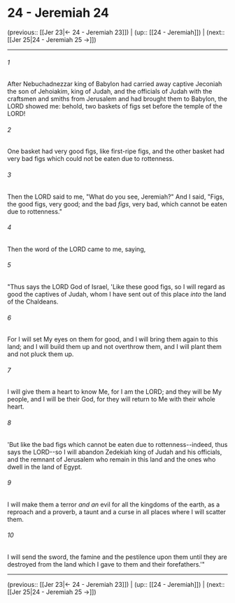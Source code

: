 # 24 - Jeremiah 24

(previous:: [[Jer 23|← 24 - Jeremiah 23]]) | (up:: [[24 - Jeremiah]]) | (next:: [[Jer 25|24 - Jeremiah 25 →]])

***


###### 1 
After Nebuchadnezzar king of Babylon had carried away captive Jeconiah the son of Jehoiakim, king of Judah, and the officials of Judah with the craftsmen and smiths from Jerusalem and had brought them to Babylon, the LORD showed me: behold, two baskets of figs set before the temple of the LORD! 

###### 2 
One basket had very good figs, like first-ripe figs, and the other basket had very bad figs which could not be eaten due to rottenness. 

###### 3 
Then the LORD said to me, "What do you see, Jeremiah?" And I said, "Figs, the good figs, very good; and the bad _figs_, very bad, which cannot be eaten due to rottenness." 

###### 4 
Then the word of the LORD came to me, saying, 

###### 5 
"Thus says the LORD God of Israel, 'Like these good figs, so I will regard as good the captives of Judah, whom I have sent out of this place _into_ the land of the Chaldeans. 

###### 6 
For I will set My eyes on them for good, and I will bring them again to this land; and I will build them up and not overthrow them, and I will plant them and not pluck them up. 

###### 7 
I will give them a heart to know Me, for I am the LORD; and they will be My people, and I will be their God, for they will return to Me with their whole heart. 

###### 8 
'But like the bad figs which cannot be eaten due to rottenness--indeed, thus says the LORD--so I will abandon Zedekiah king of Judah and his officials, and the remnant of Jerusalem who remain in this land and the ones who dwell in the land of Egypt. 

###### 9 
I will make them a terror _and an_ evil for all the kingdoms of the earth, as a reproach and a proverb, a taunt and a curse in all places where I will scatter them. 

###### 10 
I will send the sword, the famine and the pestilence upon them until they are destroyed from the land which I gave to them and their forefathers.'"

***

(previous:: [[Jer 23|← 24 - Jeremiah 23]]) | (up:: [[24 - Jeremiah]]) | (next:: [[Jer 25|24 - Jeremiah 25 →]])
